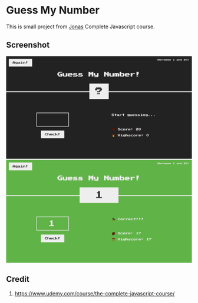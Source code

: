 # Guess My Number

This is small project from [Jonas](https://github.com/jonasschmedtmann) Complete Javascript course.

## Screenshot

![Starting Screen](./img/s1.png)
![Winning Screen](./img/s2.png)

## Credit

1. https://www.udemy.com/course/the-complete-javascript-course/
